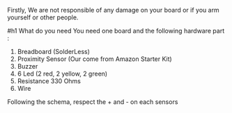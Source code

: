 Firstly, We are not responsible of any damage on your board or if you arm yourself or other people.

#h1 What do you need 
You need one board and the following hardware part :
1. Breadboard (SolderLess)
2. Proximity Sensor (Our come from Amazon Starter Kit)
3. Buzzer
4. 6 Led (2 red, 2 yellow, 2 green)
5. Resistance 330 Ohms
6. Wire

Following the schema, respect the + and - on each sensors


